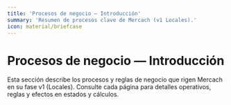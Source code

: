 ```yaml
---
title: 'Procesos de negocio — Introducción'
summary: 'Resumen de procesos clave de Mercach (v1 Locales).'
icon: material/briefcase
---
```


# Procesos de negocio — Introducción

Esta sección describe los procesos y reglas de negocio que rigen Mercach en su fase v1 (Locales).
Consulte cada página para detalles operativos, reglas y efectos en estados y cálculos.
